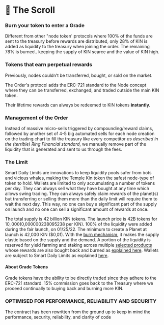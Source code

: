 # 📜 The Scroll

### Burn your token to enter a Grade

Different from other "node token' protocols where 100% of the funds are sent to the treasury before rewards are distributed, only 28% of KIN is added as liquidity to the treasury when joining the order. The remaining 78% is burned.. keeping the supply of KIN scarce and the value of KIN high.

### Tokens that earn perpetual rewards

Previously, nodes couldn't be transferred, bought, or sold on the market.&#x20;

The Order's protocol adds the ERC-721 standard to the Node concept where they can be transferred, exchanged, and traded outside the main KIN token.

Their lifetime rewards can always be redeemed to KIN tokens **instantly.**

### Management of the Order

Instead of massive micro-sells triggered by compounding/reward claims, followed by another set of 4-5 big automated sells for each node creation on the trading chart to fill the treasury like every competitor _as described in the (terrible) Ring Financial standard_, we manually remove part of the liquidity that is generated and sent to us through the fees.&#x20;

### The Limit

Smart Daily Limits are innovations to keep liquidity pools safer from bots and vicious whales, making the Temple Kin token the safest node-type of token to hold. Wallets are limited to only accumulating a number of tokens per day. They can always sell what they have bought at any time which allows swing trading. They can always safely claim rewards of the planet(s) but transferring or selling them more than the daily limit will require them to wait the next day. This way, no one can buy a significant part of the supply on launch and no one can sell a significant amount of rewards at once.&#x20;

The total supply is 42 billion KIN tokens. The launch price is 42B tokens for $10,000 ($0,000000238095238 per KIN). 100% of the liquidity were added during the fair launch, on 01/25/22. The minimum to create a Planet at launch is 42,000 KIN ($0,01). With the [burn mechanism](https://docs.univ.money/what-is-universe/the-solution#burn-your-coins-to-build-a-planet), it makes the supply elastic based on the supply and the demand. A portion of the liquidity is reserved for yield farming and staking across multiple [selected products](https://docs.univ.money/technical-details/supported-protocols) whose rewards are also bought back and burned as [explained here](https://docs.univ.money/what-is-universe/the-solution#innovative-buy-back-and-burn-mechanism). Wallets are subject to Smart Daily Limits as explained [here](https://docs.univ.money/technical-details/smart-daily-limits).

#### About Grade Tokens <a href="#about-the-planets" id="about-the-planets"></a>

Grade tokens have the ability to be directly traded since they adhere to the ERC-721 standard. 15% commission goes back to the Treasury where we proceed continually to buying back and burning more KIN.

### OPTIMISED FOR PERFORMANCE, RELIABILITY AND SECURITY

The contract has been rewritten from the ground up to keep in mind the performance, security, reliability, and clarity of code

